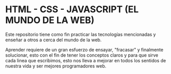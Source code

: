 # HTML - CSS - JAVASCRIPT (EL MUNDO DE LA WEB)

Este repositorio tiene como fin practicar las tecnologías mencionadas y enseñar a otros a cerca del mundo de la web.

Aprender requiere de un gran esfuerzo de ensayar, "fracasar" y finalmente solucionar, esto con el fin de tener los conceptos claros y para que sirve cada linea que escribimos, esto nos lleva a mejorar en todos los sentidos de nuestra vida y ser mejores programadores web.